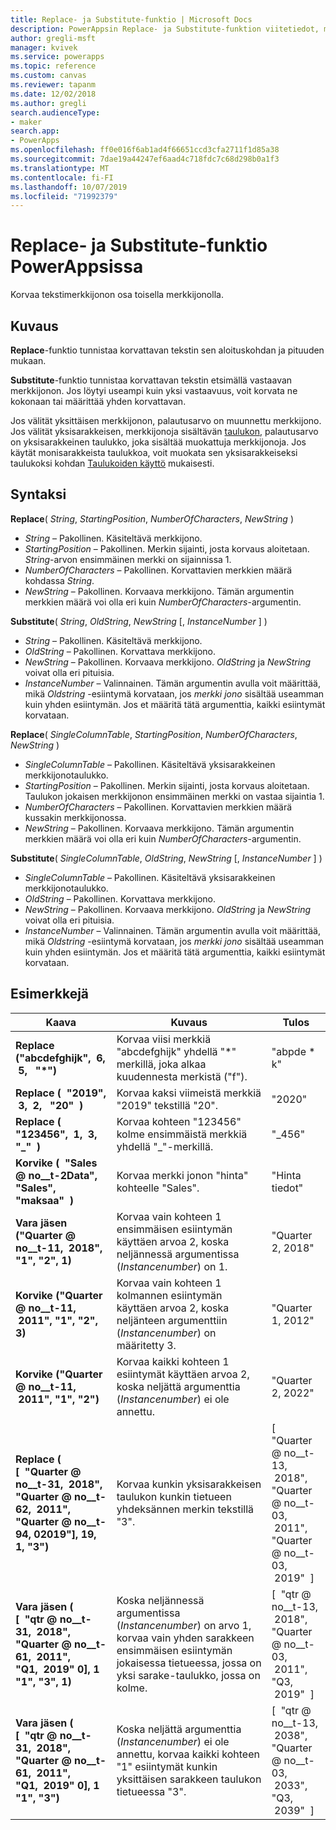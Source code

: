 ```yaml
---
title: Replace- ja Substitute-funktio | Microsoft Docs
description: PowerAppsin Replace- ja Substitute-funktion viitetiedot, mukaan lukien syntaksi
author: gregli-msft
manager: kvivek
ms.service: powerapps
ms.topic: reference
ms.custom: canvas
ms.reviewer: tapanm
ms.date: 12/02/2018
ms.author: gregli
search.audienceType:
- maker
search.app:
- PowerApps
ms.openlocfilehash: ff0e016f6ab1ad4f66651ccd3cfa2711f1d85a38
ms.sourcegitcommit: 7dae19a44247ef6aad4c718fdc7c68d298b0a1f3
ms.translationtype: MT
ms.contentlocale: fi-FI
ms.lasthandoff: 10/07/2019
ms.locfileid: "71992379"
---
```

# <a name="replace-and-substitute-functions-in-powerapps"></a>Replace- ja Substitute-funktio PowerAppsissa
Korvaa tekstimerkkijonon osa toisella merkkijonolla.

## <a name="description"></a>Kuvaus
**Replace**-funktio tunnistaa korvattavan tekstin sen aloituskohdan ja pituuden mukaan.  

**Substitute**-funktio tunnistaa korvattavan tekstin etsimällä vastaavan merkkijonon. Jos löytyi useampi kuin yksi vastaavuus, voit korvata ne kokonaan tai määrittää yhden korvattavan.

Jos välität yksittäisen merkkijonon, palautusarvo on muunnettu merkkijono. Jos välität yksisarakkeisen, merkkijonoja sisältävän [taulukon](../working-with-tables.md), palautusarvo on yksisarakkeinen taulukko, joka sisältää muokattuja merkkijonoja. Jos käytät monisarakkeista taulukkoa, voit muokata sen yksisarakkeiseksi taulukoksi kohdan [Taulukoiden käyttö](../working-with-tables.md) mukaisesti.

## <a name="syntax"></a>Syntaksi
**Replace**( *String*, *StartingPosition*, *NumberOfCharacters*, *NewString* )

* *String* – Pakollinen. Käsiteltävä merkkijono.
* *StartingPosition* – Pakollinen. Merkin sijainti, josta korvaus aloitetaan. *String*-arvon ensimmäinen merkki on sijainnissa 1.
* *NumberOfCharacters*  – Pakollinen. Korvattavien merkkien määrä kohdassa *String*.
* *NewString* – Pakollinen. Korvaava merkkijono. Tämän argumentin merkkien määrä voi olla eri kuin *NumberOfCharacters*-argumentin.

**Substitute**( *String*, *OldString*, *NewString* [, *InstanceNumber* ] )

* *String* – Pakollinen. Käsiteltävä merkkijono.
* *OldString* – Pakollinen. Korvattava merkkijono.
* *NewString* – Pakollinen. Korvaava merkkijono. *OldString* ja *NewString* voivat olla eri pituisia.
* *InstanceNumber* – Valinnainen. Tämän argumentin avulla voit määrittää, mikä *Oldstring* -esiintymä korvataan, jos *merkki jono* sisältää useamman kuin yhden esiintymän. Jos et määritä tätä argumenttia, kaikki esiintymät korvataan.

**Replace**( *SingleColumnTable*, *StartingPosition*, *NumberOfCharacters*, *NewString* )

* *SingleColumnTable* – Pakollinen. Käsiteltävä yksisarakkeinen merkkijonotaulukko.
* *StartingPosition* – Pakollinen. Merkin sijainti, josta korvaus aloitetaan.  Taulukon jokaisen merkkijonon ensimmäinen merkki on vastaa sijaintia 1.
* *NumberOfCharacters*  – Pakollinen. Korvattavien merkkien määrä kussakin merkkijonossa.
* *NewString* – Pakollinen.  Korvaava merkkijono. Tämän argumentin merkkien määrä voi olla eri kuin *NumberOfCharacters*-argumentin.

**Substitute**( *SingleColumnTable*, *OldString*, *NewString* [, *InstanceNumber* ] )

* *SingleColumnTable* – Pakollinen. Käsiteltävä yksisarakkeinen merkkijonotaulukko.
* *OldString* – Pakollinen.  Korvattava merkkijono.
* *NewString* – Pakollinen.  Korvaava merkkijono. *OldString* ja *NewString* voivat olla eri pituisia.
* *InstanceNumber* – Valinnainen. Tämän argumentin avulla voit määrittää, mikä *Oldstring* -esiintymä korvataan, jos *merkki jono* sisältää useamman kuin yhden esiintymän. Jos et määritä tätä argumenttia, kaikki esiintymät korvataan.

## <a name="examples"></a>Esimerkkejä

| Kaava | Kuvaus | Tulos |
|---------|-------------|--------|
| **Replace ("abcdefghijk", &nbsp;6, &nbsp;5, &nbsp; "*")** | Korvaa viisi merkkiä "abcdefghijk" yhdellä "*" merkillä, joka alkaa kuudennesta merkistä ("f"). | "abpde * k" |
| **Replace (&nbsp; "2019", &nbsp;3, &nbsp;2, &nbsp; "20" &nbsp;)** | Korvaa kaksi viimeistä merkkiä "2019" tekstillä "20". | "2020" |
| **Replace (&nbsp; "123456", &nbsp;1, &nbsp;3, &nbsp; "_" &nbsp;)** | Korvaa kohteen "123456" kolme ensimmäistä merkkiä yhdellä "_"-merkillä. | "_456" | 
| **Korvike (&nbsp; "Sales @ no__t-2Data", &nbsp; "Sales", &nbsp; "maksaa" &nbsp;)** | Korvaa merkki jonon "hinta" kohteelle "Sales". | "Hinta tiedot" | 
| **Vara jäsen ("Quarter @ no__t-11, &nbsp;2018", "1", "2", 1)** | Korvaa vain kohteen 1 ensimmäisen esiintymän käyttäen arvoa 2, koska neljännessä argumentissa (*Instancenumber*) on 1. |  "Quarter 2, 2018" |
| **Korvike ("Quarter @ no__t-11, &nbsp;2011", "1", "2", 3)** | Korvaa vain kohteen 1 kolmannen esiintymän käyttäen arvoa 2, koska neljänteen argumenttiin (*Instancenumber*) on määritetty 3. | "Quarter 1, 2012" |
| **Korvike ("Quarter @ no__t-11, &nbsp;2011", "1", "2")** | Korvaa kaikki kohteen 1 esiintymät käyttäen arvoa 2, koska neljättä argumenttia (*Instancenumber*) ei ole annettu. | "Quarter 2, 2022" |
| **Replace (<br> [&nbsp; "Quarter @ no__t-31, &nbsp;2018", <br> "Quarter @ no__t-62, &nbsp;2011", <br> "Quarter @ no__t-94, 02019"], 19, 1, "3")** | Korvaa kunkin yksisarakkeisen taulukon kunkin tietueen yhdeksännen merkin tekstillä "3". | [&nbsp; "Quarter @ no__t-13, &nbsp;2018",<br>"Quarter @ no__t-03, &nbsp;2011",<br>"Quarter @ no__t-03, &nbsp;2019" &nbsp;] |
| **Vara jäsen (<br> [&nbsp; "qtr @ no__t-31, &nbsp;2018", <br> "Quarter @ no__t-61, &nbsp;2011", <br> "Q1, &nbsp;2019" 0], 1 "1", "3", 1)** | Koska neljännessä argumentissa (*Instancenumber*) on arvo 1, korvaa vain yhden sarakkeen ensimmäisen esiintymän jokaisessa tietueessa, jossa on yksi sarake-taulukko, jossa on kolme. | [&nbsp; "qtr @ no__t-13, &nbsp;2018",<br>"Quarter @ no__t-03, &nbsp;2011",<br>"Q3, &nbsp;2019" &nbsp;] |
| **Vara jäsen (<br> [&nbsp; "qtr @ no__t-31, &nbsp;2018", <br> "Quarter @ no__t-61, &nbsp;2011", <br> "Q1, &nbsp;2019" 0], 1 "1", "3")** | Koska neljättä argumenttia (*Instancenumber*) ei ole annettu, korvaa kaikki kohteen "1" esiintymät kunkin yksittäisen sarakkeen taulukon tietueessa "3". | [&nbsp; "qtr @ no__t-13, &nbsp;2038",<br>"Quarter @ no__t-03, &nbsp;2033",<br>"Q3, &nbsp;2039" &nbsp;] |  
 


